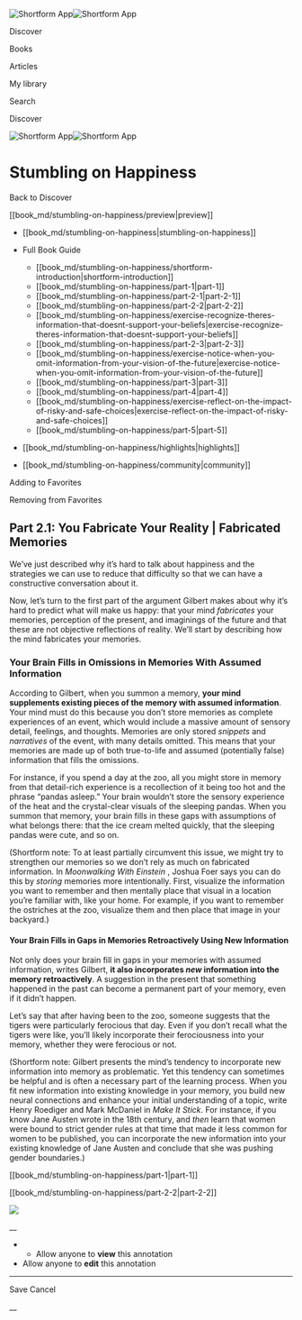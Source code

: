 ![Shortform App](/img/logo.36a2399e.svg)![Shortform App](/img/logo-dark.70c1b072.svg)

Discover

Books

Articles

My library

Search

Discover

![Shortform App](/img/logo.36a2399e.svg)![Shortform App](/img/logo-dark.70c1b072.svg)

# Stumbling on Happiness

Back to Discover

[[book_md/stumbling-on-happiness/preview|preview]]

  * [[book_md/stumbling-on-happiness|stumbling-on-happiness]]
  * Full Book Guide

    * [[book_md/stumbling-on-happiness/shortform-introduction|shortform-introduction]]
    * [[book_md/stumbling-on-happiness/part-1|part-1]]
    * [[book_md/stumbling-on-happiness/part-2-1|part-2-1]]
    * [[book_md/stumbling-on-happiness/part-2-2|part-2-2]]
    * [[book_md/stumbling-on-happiness/exercise-recognize-theres-information-that-doesnt-support-your-beliefs|exercise-recognize-theres-information-that-doesnt-support-your-beliefs]]
    * [[book_md/stumbling-on-happiness/part-2-3|part-2-3]]
    * [[book_md/stumbling-on-happiness/exercise-notice-when-you-omit-information-from-your-vision-of-the-future|exercise-notice-when-you-omit-information-from-your-vision-of-the-future]]
    * [[book_md/stumbling-on-happiness/part-3|part-3]]
    * [[book_md/stumbling-on-happiness/part-4|part-4]]
    * [[book_md/stumbling-on-happiness/exercise-reflect-on-the-impact-of-risky-and-safe-choices|exercise-reflect-on-the-impact-of-risky-and-safe-choices]]
    * [[book_md/stumbling-on-happiness/part-5|part-5]]
  * [[book_md/stumbling-on-happiness/highlights|highlights]]
  * [[book_md/stumbling-on-happiness/community|community]]



Adding to Favorites 

Removing from Favorites 

## Part 2.1: You Fabricate Your Reality | Fabricated Memories

We’ve just described why it’s hard to talk about happiness and the strategies we can use to reduce that difficulty so that we can have a constructive conversation about it.

Now, let’s turn to the first part of the argument Gilbert makes about why it’s hard to predict what will make us happy: that your mind _fabricates_ your memories, perception of the present, and imaginings of the future and that these are not objective reflections of reality. We’ll start by describing how the mind fabricates your memories.

### Your Brain Fills in Omissions in Memories With Assumed Information

According to Gilbert, when you summon a memory, **your mind supplements existing pieces of the memory with assumed information**. Your mind must do this because you don’t store memories as complete experiences of an event, which would include a massive amount of sensory detail, feelings, and thoughts. Memories are only stored _snippets_ and _narratives_ of the event, with many details omitted. This means that your memories are made up of both true-to-life and assumed (potentially false) information that fills the omissions.

For instance, if you spend a day at the zoo, all you might store in memory from that detail-rich experience is a recollection of it being too hot and the phrase “pandas asleep.” Your brain wouldn’t store the sensory experience of the heat and the crystal-clear visuals of the sleeping pandas. When you summon that memory, your brain fills in these gaps with assumptions of what belongs there: that the ice cream melted quickly, that the sleeping pandas were cute, and so on.

(Shortform note: To at least partially circumvent this issue, we might try to strengthen our memories so we don’t rely as much on fabricated information. In _Moonwalking With Einstein_ , Joshua Foer says you can do this by _storing_ memories more intentionally. First, visualize the information you want to remember and then mentally place that visual in a location you’re familiar with, like your home. For example, if you want to remember the ostriches at the zoo, visualize them and then place that image in your backyard.)

#### Your Brain Fills in Gaps in Memories Retroactively Using New Information

Not only does your brain fill in gaps in your memories with assumed information, writes Gilbert, **it also incorporates _new_ information into the memory retroactively**. A suggestion in the present that something happened in the past can become a permanent part of your memory, even if it didn’t happen.

Let’s say that after having been to the zoo, someone suggests that the tigers were particularly ferocious that day. Even if you don’t recall what the tigers were like, you’ll likely incorporate their ferociousness into your memory, whether they were ferocious or not.

(Shortform note: Gilbert presents the mind’s tendency to incorporate new information into memory as problematic. Yet this tendency can sometimes be helpful and is often a necessary part of the learning process. When you fit new information into existing knowledge in your memory, you build new neural connections and enhance your initial understanding of a topic, write Henry Roediger and Mark McDaniel in _Make It Stick_. For instance, if you know Jane Austen wrote in the 18th century, and _then_ learn that women were bound to strict gender rules at that time that made it less common for women to be published, you can incorporate the new information into your existing knowledge of Jane Austen and conclude that she was pushing gender boundaries.)

[[book_md/stumbling-on-happiness/part-1|part-1]]

[[book_md/stumbling-on-happiness/part-2-2|part-2-2]]

![](https://bat.bing.com/action/0?ti=56018282&Ver=2&mid=eb51faba-defe-4e56-b2da-c3391865106c&sid=f30c5e70639211ee87d33f0876d93783&vid=f30c9700639211eeb3a75d830392c94f&vids=0&msclkid=N&pi=0&lg=en-US&sw=800&sh=600&sc=24&nwd=1&tl=Shortform%20%7C%20Book&p=https%3A%2F%2Fwww.shortform.com%2Fapp%2Fbook%2Fstumbling-on-happiness%2Fpart-2-1&r=&lt=343&evt=pageLoad&sv=1&rn=984703)

__

  *   * Allow anyone to **view** this annotation
  * Allow anyone to **edit** this annotation



* * *

Save Cancel

__



